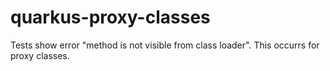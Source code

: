 # quarkus-proxy-classes
Tests show error "method is not visible from class loader".  This occurrs for proxy classes.
